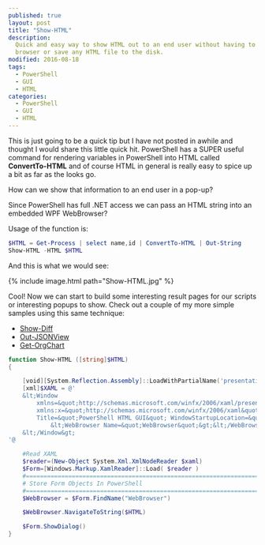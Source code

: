 ```yaml
---
published: true
layout: post
title: "Show-HTML"
description:
  Quick and easy way to show HTML out to an end user without having to open a
  browser or save any HTML file to the disk.
modified: 2016-08-18
tags:
  - PowerShell
  - GUI
  - HTML
categories:
  - PowerShell
  - GUI
  - HTML
---
```


This is just going to be a quick tip but I have not posted in awhile and thought
I would share this little quick hit. PowerShell has a SUPER useful command for
rendering variables in PowerShell into HTML called **ConvertTo-HTML** and of
course HTML in general is really easy to spice up a bit as far as the looks go.

How can we show that information to an end user in a pop-up?

Since PowerShell has full .NET access we can pass an HTML string into an
embedded WPF WebBrowser?

<!-- more -->

Usage of the function is:

```powershell
$HTML = Get-Process | select name,id | ConvertTo-HTML | Out-String
Show-HTML -HTML $HTML
```

And this is what we would see:

{% include image.html path="Show-HTML.jpg" %}

Cool! Now we can start to build some interesting result pages for our scripts or
interesting popups to show. Check out a couple of my more simple samples using
this same technique:

- [Show-Diff](https://gist.github.com/Tiberriver256/8d0ea1edb4f1c8afedfe79f211e5323a)
- [Out-JSONView](https://gist.github.com/Tiberriver256/daba16524fa70ff2f4e0cd37fc366aef)
- [Get-OrgChart](https://gist.github.com/Tiberriver256/6335193d77b9617beedf3bb117974ce7)

```powershell
function Show-HTML ([string]$HTML)
{

    [void][System.Reflection.Assembly]::LoadWithPartialName('presentationframework')
    [xml]$XAML = @'
    &lt;Window
        xmlns=&quot;http://schemas.microsoft.com/winfx/2006/xaml/presentation&quot;
        xmlns:x=&quot;http://schemas.microsoft.com/winfx/2006/xaml&quot;
        Title=&quot;PowerShell HTML GUI&quot; WindowStartupLocation=&quot;CenterScreen&quot;&gt;
            &lt;WebBrowser Name=&quot;WebBrowser&quot;&gt;&lt;/WebBrowser&gt;
    &lt;/Window&gt;
'@

    #Read XAML
    $reader=(New-Object System.Xml.XmlNodeReader $xaml)
    $Form=[Windows.Markup.XamlReader]::Load( $reader )
    #===========================================================================
    # Store Form Objects In PowerShell
    #===========================================================================
    $WebBrowser = $Form.FindName("WebBrowser")

    $WebBrowser.NavigateToString($HTML)

    $Form.ShowDialog()
}
```
